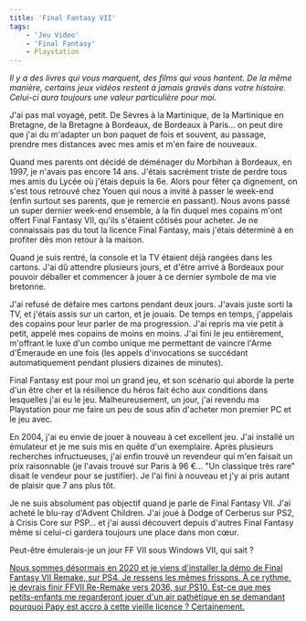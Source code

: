 ```yaml
---
title: 'Final Fantasy VII'
tags:
    - 'Jeu Video'
    - 'Final Fantasy'
    - Playstation
---
```


_Il y a des livres qui vous marquent, des films qui vous hantent. De la même manière, certains jeux vidéos restent à jamais gravés dans votre histoire. Celui-ci aura toujours une valeur particulière pour moi._

<!-- more -->

J'ai pas mal voyagé, petit. De Sèvres à la Martinique, de la Martinique en Bretagne, de la Bretagne à Bordeaux, de Bordeaux à Paris… on peut dire que j'ai du m'adapter un bon paquet de fois et souvent, au passage, prendre mes distances avec mes amis et m'en faire de nouveaux.

Quand mes parents ont décidé de déménager du Morbihan à Bordeaux, en 1997, je n'avais pas encore 14 ans. J'étais sacrément triste de perdre tous mes amis du Lycée où j'étais depuis la 6e. Alors pour fêter ça dignement, on s'est tous retrouvé chez Youen qui nous a invité à passer le week-end (enfin surtout ses parents, que je remercie en passant). Nous avons passé un super dernier week-end ensemble, à la fin duquel mes copains m'ont offert Final Fantasy VII, qu'ils s'étaient côtisés pour acheter. Je ne connaissais pas du tout la licence Final Fantasy, mais j'étais déterminé à en profiter dès mon retour à la maison.

Quand je suis rentré, la console et la TV étaient déjà rangées dans les cartons. J'ai dû attendre plusieurs jours, et d'être arrivé à Bordeaux pour pouvoir déballer et commencer à jouer à ce dernier symbole de ma vie bretonne.

J'ai refusé de défaire mes cartons pendant deux jours. J'avais juste sorti la TV, et j'étais assis sur un carton, et je jouais. De temps en temps, j'appelais des copains pour leur parler de ma progression. J'ai repris ma vie petit à petit, appelé mes copains de moins en moins. J'ai fini le jeu entièrement, m'offrant le luxe d'un combo unique me permettant de vaincre l'Arme d'Émeraude en une fois (les appels d'invocations se succédant automatiquement pendant plusiers dizaines de minutes).

Final Fantasy est pour moi un grand jeu, et son scénario qui aborde la perte d'un être cher et la résilience du héros fait écho aux conditions dans lesquelles j'ai eu le jeu. Malheureusement, un jour, j'ai revendu ma Playstation pour me faire un peu de sous afin d'acheter mon premier PC et le jeu avec.

En 2004, j'ai eu envie de jouer à nouveau à cet excellent jeu. J'ai installé un émulateur et je me suis mis en quête d'un exemplaire. Après plusieurs recherches infructueuses, j'ai enfin trouvé un revendeur qui m'en faisait un prix raisonnable (je l'avais trouvé sur Paris à 96 €… "Un classique très rare" disait le vendeur pour se justifier). Je l'ai fini à nouveau et j'y ai pris autant de plaisir que 7 ans plus tôt.

Je ne suis absolument pas objectif quand je parle de Final Fantasy VII. J'ai acheté le blu-ray d'Advent Children. J'ai joué à Dodge of Cerberus sur PS2, à Crisis Core sur PSP… et j'ai aussi découvert depuis d'autres Final Fantasy même si celui-ci gardera toujours une place dans mon cœur.

Peut-être émulerais-je un jour FF VII sous Windows VII, qui sait ?

<ins datetime="2020-03-03" title="Ajout du 3 mars 2020" class="bloc">Nous sommes désormais en 2020 et je viens d'installer la démo de Final Fantasy VII Remake, sur PS4. Je ressens les mêmes frissons. À ce rythme, je devrais finir FFVII Re-Remake vers 2036, sur PS10. Est-ce que mes petits-enfants me regarderont jouer d'un air pathétique en se demandant pourquoi Papy est accro à cette vieille licence ? Certainement.</ins>
